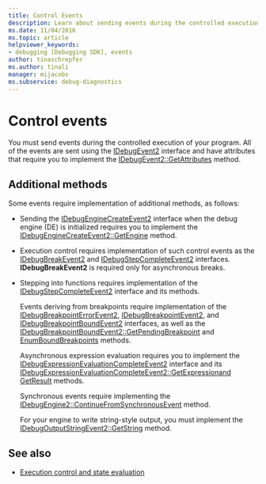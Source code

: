 ```yaml
---
title: Control Events
description: Learn about sending events during the controlled execution of your program by using the IDebugEvent2 interface.
ms.date: 11/04/2016
ms.topic: article
helpviewer_keywords:
- debugging [Debugging SDK], events
author: tinaschrepfer
ms.author: tinali
manager: mijacobs
ms.subservice: debug-diagnostics
---
```

# Control events

You must send events during the controlled execution of your program. All of the events are sent using the [IDebugEvent2](../../extensibility/debugger/reference/idebugevent2.md) interface and have attributes that require you to implement the [IDebugEvent2::GetAttributes](../../extensibility/debugger/reference/idebugevent2-getattributes.md) method.

## Additional methods
 Some events require implementation of additional methods, as follows:

- Sending the [IDebugEngineCreateEvent2](../../extensibility/debugger/reference/idebugenginecreateevent2.md) interface when the debug engine (DE) is initialized requires you to implement the [IDebugEngineCreateEvent2::GetEngine](../../extensibility/debugger/reference/idebugenginecreateevent2-getengine.md) method.

- Execution control requires implementation of such control events as the [IDebugBreakEvent2](../../extensibility/debugger/reference/idebugbreakevent2.md) and [IDebugStepCompleteEvent2](../../extensibility/debugger/reference/idebugstepcompleteevent2.md) interfaces. **IDebugBreakEvent2** is required only for asynchronous breaks.

- Stepping into functions requires implementation of the [IDebugStepCompleteEvent2](../../extensibility/debugger/reference/idebugstepcompleteevent2.md) interface and its methods.

  Events deriving from breakpoints require implementation of the [IDebugBreakpointErrorEvent2](../../extensibility/debugger/reference/idebugbreakpointerrorevent2.md), [IDebugBreakpointEvent2](../../extensibility/debugger/reference/idebugbreakpointevent2.md), and [IDebugBreakpointBoundEvent2](../../extensibility/debugger/reference/idebugbreakpointboundevent2.md) interfaces, as well as the [IDebugBreakpointBoundEvent2::GetPendingBreakpoint](../../extensibility/debugger/reference/idebugbreakpointboundevent2-getpendingbreakpoint.md) and [EnumBoundBreakpoints](../../extensibility/debugger/reference/idebugbreakpointboundevent2-enumboundbreakpoints.md) methods.

  Asynchronous expression evaluation requires you to implement the [IDebugExpressionEvaluationCompleteEvent2](../../extensibility/debugger/reference/idebugexpressionevaluationcompleteevent2.md) interface and its [IDebugExpressionEvaluationCompleteEvent2::GetExpression](../../extensibility/debugger/reference/idebugexpressionevaluationcompleteevent2-getexpression.md)[and GetResult](../../extensibility/debugger/reference/idebugexpressionevaluationcompleteevent2-getresult.md) methods.

  Synchronous events require implementing the [IDebugEngine2::ContinueFromSynchronousEvent](../../extensibility/debugger/reference/idebugengine2-continuefromsynchronousevent.md) method.

  For your engine to write string-style output, you must implement the [IDebugOutputStringEvent2::GetString](../../extensibility/debugger/reference/idebugoutputstringevent2-getstring.md) method.

## See also
- [Execution control and state evaluation](../../extensibility/debugger/execution-control-and-state-evaluation.md)

